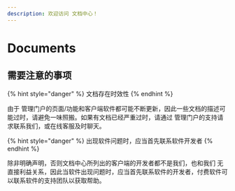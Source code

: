 ```yaml
---
description: 欢迎访问 文档中心！
---
```


# Documents

## 需要注意的事项

{% hint style="danger" %}
文档存在时效性
{% endhint %}

由于  管理门户的页面/功能和客户端软件都可能不断更新，因此一些文档的描述可能过时，请避免一味照搬。如果有文档已经严重过时，请通过 管理门户的支持请求联系我们，或在线客服及时聊天。

{% hint style="danger" %}
出现软件问题时，应当首先联系软件开发者
{% endhint %}

除非明确声明，否则文档中心所列出的客户端的开发者都不是我们，也和我们 无直接利益关系，因此当软件出现问题时，应当首先联系软件的开发者，付费软件可以联系软件的支持团队以获取帮助。  


